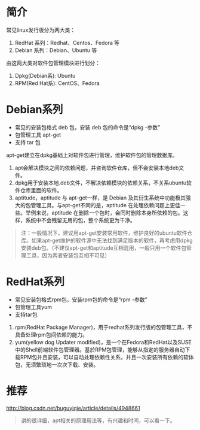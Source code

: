 # 简介
常见linux发行版分为两大类：
1. RedHat 系列：Redhat、Centos、Fedora 等
2. Debian 系列：Debian、Ubuntu 等

由这两大类对软件包管理模块进行划分：
1. Dpkg(Debian系): Ubuntu
2. RPM(Red Hat系): CentOS、Fedora

# Debian系列
- 常见的安装包格式 deb 包，安装 deb 包的命令是“dpkg -参数”
- 包管理工具 apt-get
- 支持 tar 包

apt-get建立在dpkg基础上对软件包进行管理，维护软件包的管理数据库。
1. apt会解决模块之间的依赖问题，并咨询软件仓库，但不会安装本地deb文件。
2. dpkg用于安装本地.deb文件，不解决依赖模块的依赖关系，不关系ubuntu软件仓库里面的软件。
3. aptitude，aptitude 与 apt-get一样，是 Debian 及其衍生系统中功能极其强大的包管理工具。与apt-get不同的是，aptitude 在处理依赖问题上更佳一些。举例来说，aptitude 在删除一个包时，会同时删除本身所依赖的包。这样，系统中不会残留无用的包，整个系统更为干净。
> 注：一般情况下，建议用apt-get安装常用软件，维护良好的ubuntu软件仓库。如果apt-get维护的软件源中无法找到满足版本的软件，再考虑用dpkg安装deb包。（不建议apt-get和aptitude互相混用，一般只用一个软件包管理工具，因为两者安装包互相不可见）

# RedHat系列
- 常见安装包格式rpm包，安装rpm包的命令是“rpm -参数”
- 包管理工具yum
- 支持tar包

1. rpm(RedHat Package Manager)，用于redhat系列发行版的包管理工具，不具备处理rpm包间依赖的能力。
2. yum(yellow dog Updater modified)，是一个在Fedora和RedHat以及SUSE中的Shell前端软件包管理器。基於RPM包管理，能够从指定的服务器自动下载RPM包并且安装，可以自动处理依赖性关系，并且一次安装所有依赖的软体包，无须繁琐地一次次下载、安装。



# 推荐
http://blog.csdn.net/buguyiqie/article/details/4948661
> 讲的很详细，apt相关的原理用法等，有兴趣和时间，可以看一下。